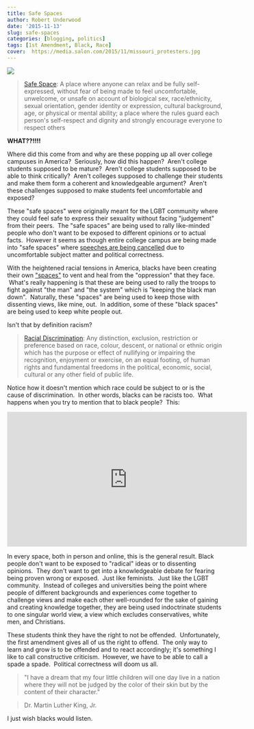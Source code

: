 ```yaml
---
title: Safe Spaces
author: Robert Underwood
date: '2015-11-13'
slug: safe-spaces
categories: [blogging, politics]
tags: [1st Amendment, Black, Race]
cover:  https://media.salon.com/2015/11/missouri_protesters.jpg
---
```


![](https://media.salon.com/2015/11/missouri_protesters.jpg)

> [Safe Space](https://www.advocatesforyouth.org/publications/607-glossary): A place where anyone can relax and be fully self-expressed, without fear of being made to feel uncomfortable, unwelcome, or unsafe on account of biological sex, race/ethnicity, sexual orientation, gender identity or expression, cultural background, age, or physical or mental ability; a place where the rules guard each person's self-respect and dignity and strongly encourage everyone to respect others

**WHAT??!!!!**

Where did this come from and why are these popping up all over college campuses in America?  Seriously, how did this happen?  Aren't college students supposed to be mature?  Aren't college students supposed to be able to think critically?  Aren't colleges supposed to challenge their students and make them form a coherent and knowledgeable argument?  Aren't these challenges supposed to make students feel uncomfortable and exposed?

These "safe spaces" were originally meant for the LGBT community where they could feel safe to express their sexuality without facing "judgement" from their peers.  The "safe spaces" are being used to rally like-minded people who don't want to be exposed to different opinions or to actual facts.  However it seems as though entire college campus are being made into "safe spaces" where [speeches are being cancelled](https://www.foxnews.com/opinion/2015/10/20/williams-college-dropped-me-from-its-uncomfortable-learning-speaker-series-why.html) due to uncomfortable subject matter and political correctness.

With the heightened racial tensions in America, blacks have been creating their own ["spaces"](https://www.theblaze.com/stories/2015/11/11/mizzou-demonstrators-segregate-white-allies-to-form-black-only-healing-space/) to vent and heal from the "oppression" that they face.  What's really happening is that these are being used to rally the troops to fight against "the man" and "the system" which is "keeping the black man down".  Naturally, these "spaces" are being used to keep those with dissenting views, like mine, out.  In addition, some of these "black spaces" are being used to keep white people out.

Isn't that by definition racism?

> [Racial Discrimination](https://www.hri.org/docs/ICERD66.html): Any distinction, exclusion, restriction or preference based on race, colour, descent, or national or ethnic origin which has the purpose or effect of nullifying or impairing the recognition, enjoyment or exercise, on an equal footing, of human rights and fundamental freedoms in the political, economic, social, cultural or any other field of public life.

Notice how it doesn't mention which race could be subject to or is the cause of discrimination.  In other words, blacks can be racists too.  What happens when you try to mention that to black people?  This:

<iframe width="560" height="315" src="https://www.youtube.com/embed/A8UTj8lQJhY" frameborder="0" gesture="media" allow="encrypted-media" allowfullscreen></iframe>

In every space, both in person and online, this is the general result. Black people don't want to be exposed to "radical" ideas or to dissenting opinions.  They don't want to get into a knowledgeable debate for fearing being proven wrong or exposed.  Just like feminists.  Just like the LGBT community.  Instead of colleges and universities being the point where people of different backgrounds and experiences come together to challenge views and make each other well-rounded for the sake of gaining and creating knowledge together, they are being used indoctrinate students to one singular world view, a view which excludes conservatives, white men, and Christians.

These students think they have the right to not be offended.  Unfortunately, the first amendment gives all of us the right to offend.  The only way to learn and grow is to be offended and to react accordingly; it's something I like to call constructive criticism.  However, we have to be able to call a spade a spade.  Political correctness will doom us all.

> "I have a dream that my four little children will one day live in a nation where they will not be judged by the color of their skin but by the content of their character."

> Dr. Martin Luther King, Jr.

I just wish blacks would listen.
